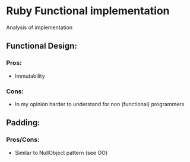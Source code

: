 # Ruby Functional implementation

Analysis of implementation

## Functional Design:

### Pros:

- Immutability

### Cons:

- In my opinion harder to understand for non (functional) programmers

## Padding:

### Pros/Cons:

- Similar to NullObject pattern (see OO)
